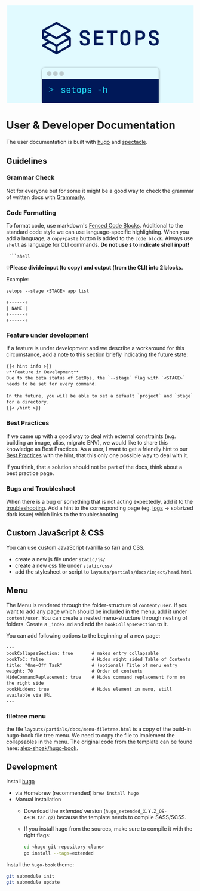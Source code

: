 <p align="center">
  <a href="https://www.setops.co">
    <img src="static/setops_meta.png" width="500px" alt="SetOps" />
  </a>
</p>

# User & Developer Documentation
The user documentation is built with [hugo](https://github.com/gohugoio/hugo) and [spectacle](https://github.com/sourcey/spectacle).

## Guidelines

### Grammar Check
Not for everyone but for some it might be a good way to check the grammar of written docs with [Grammarly](https://www.grammarly.com/).

### Code Formatting

To format code, use markdown's [Fenced Code Blocks](https://www.markdownguide.org/extended-syntax/#fenced-code-blocks). Additional to the standard code style we can use language-specific highlighting. When you add a language, a `copy+paste` button is added to the `code block`. Always use `shell` as language for CLI commands. **Do not use `$` to indicate shell input!**

```
 ```shell
```

💡**Please divide input (to copy) and output (from the CLI) into 2 blocks.**

Example:
```shell
setops --stage <STAGE> app list
```
```
+------+
| NAME |
+------+
+------+
```

### Feature under development
If a feature is under development and we describe a workaround for this circumstance, add a note to this section briefly indicating the future state:

```
{{< hint info >}}
💡**Feature in Development**
Due to the beta status of SetOps, the `--stage` flag with `<STAGE>` needs to be set for every command.

In the future, you will be able to set a default `project` and `stage` for a directory.
{{< /hint >}}
```

### Best Practices
If we came up with a good way to deal with external constraints (e.g. building an image, alias, migrate ENV), we would like to share this knowledge as Best Practices. As a user, I want to get a friendly hint to our [Best Practices](content/user/best-practices) with the hint, that this only one possible way to deal with it.

If you think, that a solution should not be part of the docs, think about a best practice page.

### Bugs and Troubleshoot
When there is a bug or something that is not acting expectedly, add it to the [troubleshooting](content/user/support/troubleshooting.md). Add a hint to the corresponding page (eg. [logs](content/user/interaction/logs.md) -> solarized dark issue) which links to the troubleshooting.


## Custom JavaScript & CSS
You can use custom JavaScript (vanilla so far) and CSS.

- create a new js file under `static/js/`
- create a new css file under `static/css/`
- add the stylesheet or script to `layouts/partials/docs/inject/head.html`

## Menu

The Menu is rendered through the folder-structure of `content/user`. If you want to add any page which should be included in the menu, add it under `content/user`. You can create a nested menu-structure through nesting of folders. Create a `_index.md` and add the `bookCollapseSection` to it.

You can add following options to the beginning of a new page:

```
---
bookCollapseSection: true       # makes entry collapsable
bookToC: false                  # Hides right sided Table of Contents
title: "One-Off Task"           # (optional) Title of menu entry
weight: 70                      # Order of contents
HideCommandReplacement: true    # Hides command replacement form on the right side
bookHidden: true                # Hides element in menu, still available via URL
---
```

### filetree menu
the file `layouts/partials/docs/menu-filetree.html` is a copy of the build-in hugo-book file tree menu. We need to copy the file to implement the collapsables in the menu. The original code from the template can be found here: [alex-shpak/hugo-book](https://github.com/alex-shpak/hugo-book/blob/62004506e2fa0980777de5b1de045d5101d01f6c/layouts/partials/docs/menu-filetree.html).


## Development
Install [hugo](https://github.com/gohugoio/hugo)
  - via Homebrew (recommended) `brew install hugo`
  - Manual installation
    - Download the *extended* version (`hugo_extended_X.Y.Z_OS-ARCH.tar.gz`) because the template needs to compile SASS/SCSS.
    - If you install hugo from the sources, make sure to compile it with the right flags:

      ```bash
      cd <hugo-git-repository-clone>
      go install --tags=extended
      ```

Install the `hugo-book` theme:
```bash
git submodule init
git submodule update
```
